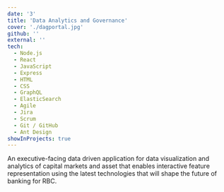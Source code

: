 ```yaml
---
date: '3'
title: 'Data Analytics and Governance'
cover: './dagportal.jpg'
github: ''
external: ''
tech:
  - Node.js
  - React
  - JavaScript
  - Express
  - HTML
  - CSS
  - GraphQL
  - ElasticSearch
  - Agile
  - Jira
  - Scrum
  - Git / GitHub
  - Ant Design
showInProjects: true
---
```


An executive-facing data driven application for data visualization and analytics of capital markets and asset that enables interactive feature representation using the latest technologies that will shape the future of banking for RBC.

